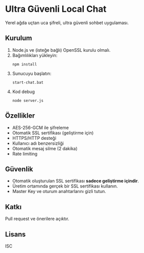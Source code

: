 # Ultra Güvenli Local Chat

Yerel ağda uçtan uca şifreli, ultra güvenli sohbet uygulaması.

## Kurulum

1. Node.js ve (isteğe bağlı) OpenSSL kurulu olmalı.
2. Bağımlılıkları yükleyin:
   ```
   npm install
   ```
3. Sunucuyu başlatın:
   ```
   start-chat.bat
   ```
4. Kod debug
    ```
   node server.js
   ```

## Özellikler

- AES-256-GCM ile şifreleme
- Otomatik SSL sertifikası (geliştirme için)
- HTTPS/HTTP desteği
- Kullanıcı adı benzersizliği
- Otomatik mesaj silme (2 dakika)
- Rate limiting

## Güvenlik

- Otomatik oluşturulan SSL sertifikası **sadece geliştirme içindir**.
- Üretim ortamında gerçek bir SSL sertifikası kullanın.
- Master Key ve oturum anahtarlarını gizli tutun.

## Katkı

Pull request ve önerilere açıktır.

## Lisans

ISC
